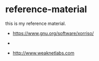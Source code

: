 # reference-material
this is my reference material.

* https://www.gnu.org/software/xorriso/

-

* http://www.weaknetlabs.com
